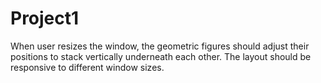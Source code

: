 # Project1

When user resizes the window, the geometric figures should adjust their positions to stack vertically underneath each other. 
The layout should be responsive to different window sizes.
